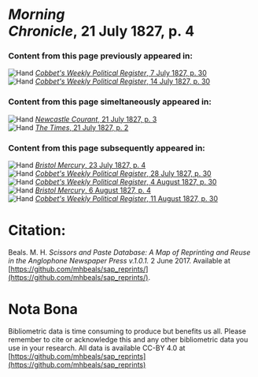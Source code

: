 # *Morning Chronicle*, 21 July 1827, p. 4  
  
### Content from this page previously appeared in:  
![Hand](http://scissorsandpaste.net/wp-content/uploads/2017/06/smallhandpointer.png) [*Cobbet's Weekly Political Register*, 7 July 1827, p. 30](https://mhbeals.github.io/sap_html/Cobbet's-Weekly-Political-Register/Cobbet's-Weekly-Political-Register-7-July-1827-p-30)  
![Hand](http://scissorsandpaste.net/wp-content/uploads/2017/06/smallhandpointer.png) [*Cobbet's Weekly Political Register*, 14 July 1827, p. 30](https://mhbeals.github.io/sap_html/Cobbet's-Weekly-Political-Register/Cobbet's-Weekly-Political-Register-14-July-1827-p-30)  
  
### Content from this page simeltaneously appeared in:  
![Hand](http://scissorsandpaste.net/wp-content/uploads/2017/06/smallhandpointer.png) [*Newcastle Courant*, 21 July 1827, p. 3](https://mhbeals.github.io/sap_html/Newcastle-Courant/Newcastle-Courant-21-July-1827-p-3)  
![Hand](http://scissorsandpaste.net/wp-content/uploads/2017/06/smallhandpointer.png) [*The Times*, 21 July 1827, p. 2](https://mhbeals.github.io/sap_html/The-Times/The-Times-21-July-1827-p-2)  
  
### Content from this page subsequently appeared in:  
![Hand](http://scissorsandpaste.net/wp-content/uploads/2017/06/smallhandpointer.png) [*Bristol Mercury*, 23 July 1827, p. 4](https://mhbeals.github.io/sap_html/Bristol-Mercury/Bristol-Mercury-23-July-1827-p-4)  
![Hand](http://scissorsandpaste.net/wp-content/uploads/2017/06/smallhandpointer.png) [*Cobbet's Weekly Political Register*, 28 July 1827, p. 30](https://mhbeals.github.io/sap_html/Cobbet's-Weekly-Political-Register/Cobbet's-Weekly-Political-Register-28-July-1827-p-30)  
![Hand](http://scissorsandpaste.net/wp-content/uploads/2017/06/smallhandpointer.png) [*Cobbet's Weekly Political Register*, 4 August 1827, p. 30](https://mhbeals.github.io/sap_html/Cobbet's-Weekly-Political-Register/Cobbet's-Weekly-Political-Register-4-August-1827-p-30)  
![Hand](http://scissorsandpaste.net/wp-content/uploads/2017/06/smallhandpointer.png) [*Bristol Mercury*, 6 August 1827, p. 4](https://mhbeals.github.io/sap_html/Bristol-Mercury/Bristol-Mercury-6-August-1827-p-4)  
![Hand](http://scissorsandpaste.net/wp-content/uploads/2017/06/smallhandpointer.png) [*Cobbet's Weekly Political Register*, 11 August 1827, p. 30](https://mhbeals.github.io/sap_html/Cobbet's-Weekly-Political-Register/Cobbet's-Weekly-Political-Register-11-August-1827-p-30)  


# Citation: 

Beals. M. H. *Scissors and Paste Database: A Map of Reprinting and Reuse in the Anglophone Newspaper Press v.1.0.1.* 2 June 2017. Available at [https://github.com/mhbeals/sap_reprints/](https://github.com/mhbeals/sap_reprints/). 

# Nota Bona

Bibliometric data is time consuming to produce but benefits us all. Please remember to cite or acknowledge this and any other bibliometric data you use in your research. All data is available CC-BY 4.0 at [https://github.com/mhbeals/sap_reprints](https://github.com/mhbeals/sap_reprints)